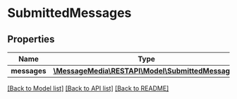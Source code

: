# SubmittedMessages

## Properties
Name | Type | Description | Notes
------------ | ------------- | ------------- | -------------
**messages** | [**\MessageMedia\RESTAPI\Model\SubmittedMessage[]**](SubmittedMessage.md) |  | [optional] 

[[Back to Model list]](../README.md#documentation-for-models) [[Back to API list]](../README.md#documentation-for-api-endpoints) [[Back to README]](../README.md)


